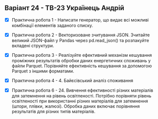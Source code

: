## Варіант 24 - ТВ-23 Українець Андрій

- [x] Практична робота 1 - Написати генератор, що видає всі можливі комбінації елементів заданого списку.

- [x] Практична робота 2 - Векторизоване зчитування JSON. Зчитайте великий JSON-файл у Pandas через pd.read_json() та розпакуйте вкладені структури.

- [x] Практична робота 3 - Реалізуйте ефективний механізм кешування проміжних результатів обробки даних енергетичних споживань у файли Parquet. Порівняйте ефективність кешування за допомогою Parquet з іншими форматами.

- [x] Практична робота 4 - 4. Байєсівський аналіз споживання

- [x] Практична робота 6 -  24. Вивчення ефективності різних матеріалів для затемнення на рівень освітленості.
                                Потрібно порівняти рівень освітленості при використанні різних
                                матеріалів для затемнення (штори, плівки, жалюзі).
                                Обробка даних включає порівняння результатів для різних типів матеріалів.
